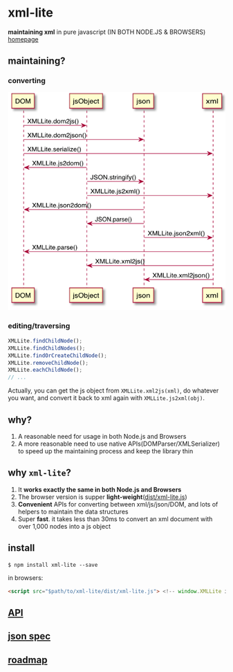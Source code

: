 xml-lite
========

**maintaining xml** in pure javascript (IN BOTH NODE.JS &amp; BROWSERS) [homepage](https://leungwensen.github.io/xml-lite/)

## maintaining?

### converting

![converting](./assets/converting.png)

### editing/traversing

```javascript
XMLLite.findChildNode();
XMLLite.findChildNodes();
XMLLite.findOrCreateChildNode();
XMLLite.removeChildNode();
XMLLite.eachChildNode();
// ...
```

Actually, you can get the js object from `XMLLite.xml2js(xml)`, do whatever you want, and convert it back to xml again with `XMLLite.js2xml(obj)`.

## why?

1. A reasonable need for usage in both Node.js and Browsers
2. A more reasonable need to use native APIs(DOMParser/XMLSerializer) to speed up the maintaining process and keep the library thin

## why `xml-lite`?

1. It **works exactly the same in both Node.js and Browsers**
2. The browser version is supper **light-weight**([dist/xml-lite.js](./dist/xml-lite.js))
3. **Convenient** APIs for converting between xml/js/json/DOM, and lots of helpers to maintain the data structures
4. Super **fast**. it takes less than 30ms to convert an xml document with over 1,000 nodes into a js object

## install

```shell
$ npm install xml-lite --save
```

in browsers:

```html
<script src="$path/to/xml-lite/dist/xml-lite.js"> <!-- window.XMLLite is available -->
```

## [API](./doc/api.md)

## [json spec](./doc/json-spec.md)

## [roadmap](./doc/roadmap.md)
